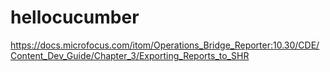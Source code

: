 # hellocucumber

https://docs.microfocus.com/itom/Operations_Bridge_Reporter:10.30/CDE/Content_Dev_Guide/Chapter_3/Exporting_Reports_to_SHR
